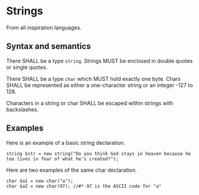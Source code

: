 # Strings

From all inspiration languages.

## Syntax and semantics

There SHALL be a type `string`. Strings MUST be enclosed in double quotes or single quotes.

There SHALL be a type `char` which MUST hold exactly one byte. Chars SHALL be represented as either a one-character string or an integer -127 to 128.

Characters in a string or char SHALL be escaped within strings with backslashes.

## Examples

Here is an example of a basic string declaration.

```
string $str = new string("Do you think God stays in heaven because he too lives in fear of what he's created?");
```

Here are two examples of the same char declaration.

```
char $a1 = new char("a");
char $a2 = new char(97); //#* 97 is the ASCII code for "a"
```
